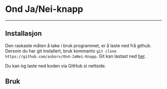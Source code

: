 # Ond Ja/Nei-knapp

------------------

## Installasjon

Den raskaste måten å take i bruk programmet, er å laste ned frå github. Dersom du har git installert, bruk kommanto `git clone https://github.com/asborv/Ond-JaNei-Knapp`.
Git kan lastast ned [her](https://git-scm.com/downloads).

Du kan òg laste ned koden via GitHub si nettside.

## Bruk

